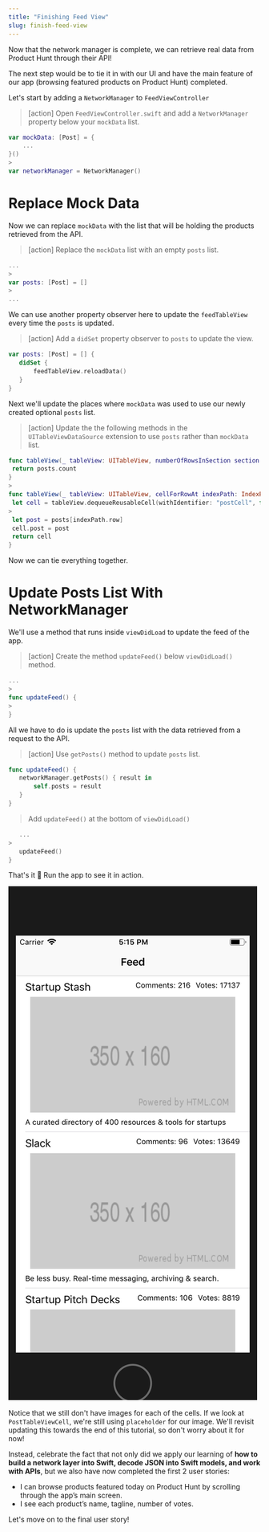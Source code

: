 ```yaml
---
title: "Finishing Feed View"
slug: finish-feed-view
---
```


Now that the network manager is complete, we can retrieve real data from Product Hunt through their API!

The next step would be to tie it in with our UI and have the main feature of our app (browsing featured products on Product Hunt) completed.

Let's start by adding a `NetworkManager` to `FeedViewController`

> [action]
> Open `FeedViewController.swift` and add a `NetworkManager` property below your `mockData` list.
>
```swift
var mockData: [Post] = {
    ...
}()
>
var networkManager = NetworkManager()
```

# Replace Mock Data

Now we can replace `mockData` with the list that will be holding the products retrieved from the API.

> [action]
> Replace the `mockData` list with an empty `posts` list.
>
```swift
...
>
var posts: [Post] = []
>
...
```

We can use another property observer here to update the `feedTableView` every time the `posts` is updated.

> [action]
> Add a `didSet` property observer to `posts` to update the view.
>
```swift
var posts: [Post] = [] {
   didSet {
       feedTableView.reloadData()
   }
}
```

Next we'll update the places where `mockData` was used to use our newly created optional `posts` list.

> [action]
> Update the the following methods in the `UITableViewDataSource` extension to use `posts` rather than `mockData` list.
>
```swift
func tableView(_ tableView: UITableView, numberOfRowsInSection section: Int) -> Int {
 return posts.count
}
>
func tableView(_ tableView: UITableView, cellForRowAt indexPath: IndexPath) -> UITableViewCell {
 let cell = tableView.dequeueReusableCell(withIdentifier: "postCell", for: indexPath) as! PostTableViewCell
>
 let post = posts[indexPath.row]
 cell.post = post
 return cell
}
```

Now we can tie everything together.

# Update Posts List With NetworkManager

We'll use a method that runs inside `viewDidLoad` to update the feed of the app.

> [action]
> Create the method `updateFeed()` below `viewDidLoad()` method.
>
```swift
...
>
func updateFeed() {
>
}
```

All we have to do is update the `posts` list with the data retrieved from a request to the API.

> [action]
> Use `getPosts()` method to update `posts` list.
>
```swift
func updateFeed() {
   networkManager.getPosts() { result in
       self.posts = result
   }
}
```
>
> Add `updateFeed()` at the bottom of `viewDidLoad()`
>
```swift
   ...
>
   updateFeed()
}
```

That's it 👏 Run the app to see it in action.

![Finished Feed View](assets/finished-feed-view.png)

Notice that we still don't have images for each of the cells. If we look at `PostTableViewCell`, we're still using `placeholder` for our image. We'll revisit updating this towards the end of this tutorial, so don't worry about it for now!

Instead, celebrate the fact that not only did we apply our learning of **how to build a network layer into Swift, decode JSON into Swift models, and work with APIs**, but we also have now completed the first 2 user stories:

- I can browse products featured today on Product Hunt by scrolling through the app’s main screen.
- I see each product’s name, tagline, number of votes.

Let's move on to the final user story!
